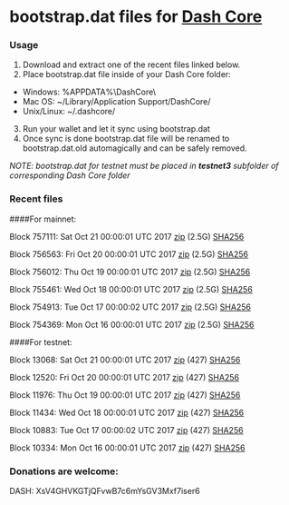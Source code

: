 # bootstrap.dat files for [Dash Core](https://www.dash.org)

### Usage

1. Download and extract one of the recent files linked below.
2. Place bootstrap.dat file inside of your Dash Core folder:
 - Windows: %APPDATA%\DashCore\
 - Mac OS: ~/Library/Application Support/DashCore/
 - Unix/Linux: ~/.dashcore/
3. Run your wallet and let it sync using bootstrap.dat
4. Once sync is done bootstrap.dat file will be renamed to bootstrap.dat.old automagically and can be safely removed.

_NOTE: bootstrap.dat for testnet must be placed in **testnet3** subfolder of corresponding Dash Core folder_

### Recent files

####For mainnet:

Block 757111: Sat Oct 21 00:00:01 UTC 2017 [zip](https://transfer.sh/TLKIK/bootstrap.dat.20171021.zip) (2.5G) [SHA256](https://transfer.sh/6dKXj/sha256.txt)

Block 756563: Fri Oct 20 00:00:01 UTC 2017 [zip](https://transfer.sh/IwCZn/bootstrap.dat.20171020.zip) (2.5G) [SHA256](https://transfer.sh/iOZqv/sha256.txt)

Block 756012: Thu Oct 19 00:00:01 UTC 2017 [zip](https://transfer.sh/k54XJ/bootstrap.dat.20171019.zip) (2.5G) [SHA256](https://transfer.sh/A5DqQ/sha256.txt)

Block 755461: Wed Oct 18 00:00:01 UTC 2017 [zip](https://transfer.sh/Hc7i7/bootstrap.dat.20171018.zip) (2.5G) [SHA256](https://transfer.sh/6VesO/sha256.txt)

Block 754913: Tue Oct 17 00:00:02 UTC 2017 [zip](https://transfer.sh/cdZxk/bootstrap.dat.20171017.zip) (2.5G) [SHA256](https://transfer.sh/RcIqQ/sha256.txt)

Block 754369: Mon Oct 16 00:00:01 UTC 2017 [zip](https://transfer.sh/E5x83/bootstrap.dat.20171016.zip) (2.5G) [SHA256](https://transfer.sh/AKPWk/sha256.txt)

####For testnet:

Block 13068: Sat Oct 21 00:00:01 UTC 2017 [zip](https://transfer.sh/4wmmv/bootstrap.dat.20171021.zip) (427) [SHA256](https://transfer.sh/16d4bv/sha256.txt)

Block 12520: Fri Oct 20 00:00:01 UTC 2017 [zip](https://transfer.sh/J0DkA/bootstrap.dat.20171020.zip) (427) [SHA256](https://transfer.sh/lSu1C/sha256.txt)

Block 11976: Thu Oct 19 00:00:01 UTC 2017 [zip](https://transfer.sh/23aID/bootstrap.dat.20171019.zip) (427) [SHA256](https://transfer.sh/11Z7qT/sha256.txt)

Block 11434: Wed Oct 18 00:00:01 UTC 2017 [zip](https://transfer.sh/Okjmn/bootstrap.dat.20171018.zip) (427) [SHA256](https://transfer.sh/N7JVn/sha256.txt)

Block 10883: Tue Oct 17 00:00:02 UTC 2017 [zip](https://transfer.sh/THHeo/bootstrap.dat.20171017.zip) (427) [SHA256](https://transfer.sh/8CBOB/sha256.txt)

Block 10334: Mon Oct 16 00:00:01 UTC 2017 [zip](https://transfer.sh/14h62d/bootstrap.dat.20171016.zip) (427) [SHA256](https://transfer.sh/IS3Kw/sha256.txt)

### Donations are welcome:

DASH: XsV4GHVKGTjQFvwB7c6mYsGV3Mxf7iser6
